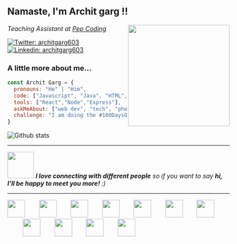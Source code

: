 <h2> Namaste, I'm Archit garg !!</h2>
<img align='right' src="https://media.giphy.com/media/du3J3cXyzhj75IOgvA/giphy.gif" width="230" >
<p><em>Teaching Assistant at <a href="https://www.pepcoding.com/">Pep Coding</a>
</em></p>

[![Twitter: architgarg603](https://img.shields.io/twitter/url?label=architgarg603&style=social&url=https%3A%2F%2Ftwitter.com%2Farchitgarg603)](https://twitter.com/architgarg603)
[![Linkedin: architgarg603](https://img.shields.io/badge/-architgarg603-blue?style=flat-square&logo=Linkedin&logoColor=white&link=https://www.linkedin.com/in/architgarg603/)](https://www.linkedin.com/in/architgarg603/)

### A little more about me...  

```javascript
const Archit Garg = {
  pronouns: "He" | "Him",
  code: ["Javascript", "Java", "HTML", "C++],
  tools: ["React","Node","Express"],
  askMeAbout: ["web dev", "tech", "photography"],
  challenge: "I am doing the #100DaysOfCode challenge focused on react."
}
```

![Github stats](https://github-readme-stats.vercel.app/api?username=architgarg603)

---

<img src="https://media.giphy.com/media/LnQjpWaON8nhr21vNW/giphy.gif" width="60"> <em><b>I love connecting with different people</b> so if you want to say <b>hi, I'll be happy to meet you more!</b> :)</em>

---

<img src="https://devicons.github.io/devicon/devicon.git/icons/html5/html5-plain.svg" width="40px">&nbsp;&nbsp;&nbsp;&nbsp;&nbsp;&nbsp;&nbsp;&nbsp;<img src="https://devicons.github.io/devicon/devicon.git/icons/css3/css3-plain.svg" width="40px">&nbsp;&nbsp;&nbsp;&nbsp;&nbsp;&nbsp;&nbsp;&nbsp;<img src="https://devicons.github.io/devicon/devicon.git/icons/javascript/javascript-original.svg" width="40px">&nbsp;&nbsp;&nbsp;&nbsp;&nbsp;&nbsp;&nbsp;&nbsp;<img src="https://devicons.github.io/devicon/devicon.git/icons/nodejs/nodejs-plain.svg" width="40px">&nbsp;&nbsp;&nbsp;&nbsp;&nbsp;&nbsp;&nbsp;&nbsp;<img src="https://devicons.github.io/devicon/devicon.git/icons/express/express-original.svg" width="40px">&nbsp;&nbsp;&nbsp;&nbsp;&nbsp;&nbsp;&nbsp;&nbsp;<img src="https://devicons.github.io/devicon/devicon.git/icons/vuejs/vuejs-original.svg" width="40px">&nbsp;&nbsp;&nbsp;&nbsp;&nbsp;&nbsp;&nbsp;&nbsp;<img src="https://devicons.github.io/devicon/devicon.git/icons/git/git-original.svg" width="40px">&nbsp;&nbsp;&nbsp;&nbsp;&nbsp;&nbsp;&nbsp;&nbsp;&nbsp;<img src="https://devicons.github.io/devicon/devicon.git/icons/github/github-original.svg" width="40px">&nbsp;&nbsp;&nbsp;&nbsp;&nbsp;&nbsp;&nbsp;&nbsp;<img src="https://devicons.github.io/devicon/devicon.git/icons/mongodb/mongodb-original.svg" width="40px">&nbsp;&nbsp;&nbsp;&nbsp;&nbsp;&nbsp;&nbsp;&nbsp;<img src="https://devicons.github.io/devicon/devicon.git/icons/npm/npm-original-wordmark.svg" width="40px">&nbsp;&nbsp;&nbsp;&nbsp;&nbsp;&nbsp;&nbsp;&nbsp;<img src="https://devicons.github.io/devicon/devicon.git/icons/twitter/twitter-original.svg" width="40px">
